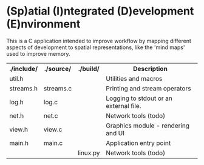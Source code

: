 # (Sp)atial (I)ntegrated (D)evelopment (E)nvironment

This is a C application intended to improve workflow
by mapping different aspects of development to spatial 
representations, like the 'mind maps' used to improve
memory.

<table>
<tr>
	<th>./include/</th>
	<th>./source/</th>
	<th>./build/</th>
	<th>Description</th>
</tr><tr>
	<td>util.h</td>
	<td></td>
	<td></td>
	<td>Utilities and macros</td>
</tr><tr>
	<td>streams.h</td>
	<td>streams.c</td>
	<td></td>
	<td>Printing and stream operators</td>
</tr><tr>
	<td>log.h</td>
	<td>log.c</td>
	<td></td>
	<td>Logging to stdout or an external file.</td>
</tr><tr>
	<td>net.h</td>
	<td>net.c</td>
	<td></td>
	<td>Network tools (todo)</td>
</tr><tr>
	<td>view.h</td>
	<td>view.c</td>
	<td></td>
	<td>Graphics module - rendering and UI</td>
</tr><tr>
	<td>main.h</td>
	<td>main.c</td>
	<td></td>
	<td>Application entry point</td>
</tr><tr>
	<td></td>
	<td></td>
	<td>linux.py</td>
	<td>Network tools (todo)</td>
</tr>
</table>


